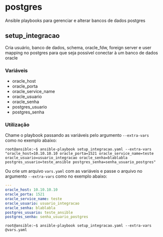 # postgres
Ansible playbooks para gerenciar e alterar bancos de dados postgres

## setup_integracao
Cria usuário, banco de dados, schema, oracle_fdw, foreign server e user mapping no postgres para que seja possível conectar à um banco de dados oracle

### Variáveis
- oracle_host
- oracle_porta
- oracle_service_name
- oracle_usuario
- oracle_senha
- postgres_usuario
- postgres_senha

### Utilização

Chame o playbook passando as variáveis pelo argumento `--extra-vars` como no exemplo abaixo:

```console
root@ansible:~$ ansible-playbook setup_integracao.yaml --extra-vars "oracle_host=10.10.10.10 oracle_porta=1521 oracle_service_name=teste oracle_usuario=usuario_integracao oracle_senha=blablabla postgres_usuario=teste_ansible postgres_senha=senha_usuario_postgres"
```

Ou crie um arquivo `vars.yaml` com as variáveis e passe o arquivo no argumento `--extra-vars` como no exemplo abaixo:

```yaml
---
oracle_host: 10.10.10.10
oracle_porta: 1521
oracle_service_name: teste
oracle_usuario: usuario_integracao
oracle_senha: blablabla
postgres_usuario: teste_ansible
postgres_senha: senha_usuario_postgres
```

```console
root@ansible:~$ ansible-playbook setup_integracao.yaml --extra-vars @vars.yaml
```

